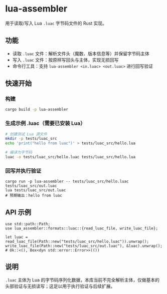 # lua-assembler

用于读取/写入 Lua `.luac` 字节码文件的 Rust 实现。

## 功能

- 读取 `.luac` 文件：解析文件头（魔数、版本信息等）并保留字节码主体
- 写入 `.luac` 文件：按原样写回头与主体，实现无损回写
- 命令行工具：支持 `lua-assembler <in.luac> <out.luac>` 进行回写验证

## 快速开始

### 构建

```bash
cargo build -p lua-assembler
```

### 生成示例 .luac（需要已安装 Lua）

```bash
# 创建测试 Lua 源文件
mkdir -p tests/luac_src
echo 'print("hello from luac")' > tests/luac_src/hello.lua

# 编译为字节码
luac -o tests/luac_src/hello.luac tests/luac_src/hello.lua
```

### 回写并执行验证

```bash,no_run
cargo run -p lua-assembler -- tests/luac_src/hello.luac tests/luac_src/out.luac
lua tests/luac_src/out.luac
# 预期输出：hello from luac
```

## API 示例

```rust,no_run
use std::path::Path;
use lua_assembler::formats::luac::{read_luac_file, write_luac_file};

let luac = read_luac_file(Path::new("tests/luac_src/hello.luac")).unwrap();
write_luac_file(Path::new("tests/luac_src/out.luac"), &luac).unwrap();
# Ok::<(), Box<dyn std::error::Error>>(())
```

## 说明

`.luac` 主体为 Lua 的字节码序列化数据，本库当前不完全解析主体，仅做基本的头部验证与无损读写；这足以用于执行验证与后续扩展。